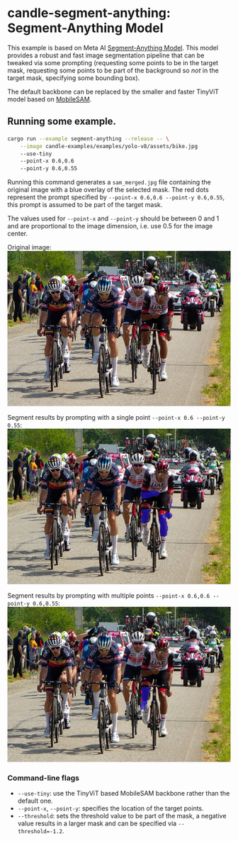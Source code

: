 # candle-segment-anything: Segment-Anything Model

This example is based on Meta AI [Segment-Anything
Model](https://github.com/facebookresearch/segment-anything). This model
provides a robust and fast image segmentation pipeline that can be tweaked via
some prompting (requesting some points to be in the target mask, requesting some
points to be part of the background so _not_ in the target mask, specifying some
bounding box).

The default backbone can be replaced by the smaller and faster TinyViT model
based on [MobileSAM](https://github.com/ChaoningZhang/MobileSAM).

## Running some example.

```bash
cargo run --example segment-anything --release -- \
    --image candle-examples/examples/yolo-v8/assets/bike.jpg
    --use-tiny
    --point-x 0.6,0.6
    --point-y 0.6,0.55
```

Running this command generates a `sam_merged.jpg` file containing the original
image with a blue overlay of the selected mask. The red dots represent the prompt
specified by `--point-x 0.6,0.6 --point-y 0.6,0.55`, this prompt is assumed to be part
of the target mask.

The values used for `--point-x` and `--point-y` should be between 0 and 1 and
are proportional to the image dimension, i.e. use 0.5 for the image center.

Original image:
![Leading group, Giro d'Italia 2021](../yolo-v8/assets/bike.jpg)

Segment results by prompting with a single point `--point-x 0.6 --point-y 0.55`:
![Leading group, Giro d'Italia 2021](./assets/single_pt_prompt.jpg)

Segment results by prompting with multiple points `--point-x 0.6,0.6 --point-y 0.6,0.55`:
![Leading group, Giro d'Italia 2021](./assets/two_pt_prompt.jpg)

### Command-line flags
- `--use-tiny`: use the TinyViT based MobileSAM backbone rather than the default
  one.
- `--point-x`, `--point-y`: specifies the location of the target points.
- `--threshold`: sets the threshold value to be part of the mask, a negative
  value results in a larger mask and can be specified via `--threshold=-1.2`.
